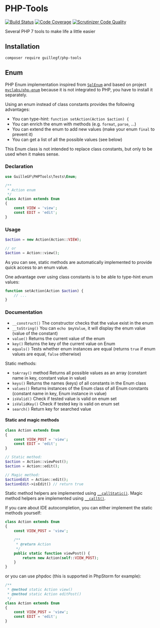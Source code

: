 # PHP-Tools
[![Build Status](https://travis-ci.org/GuilleGF/PHP-Tools.svg?branch=master)](https://travis-ci.org/GuilleGF/PHP-Tools)
[![Code Coverage](https://scrutinizer-ci.com/g/GuilleGF/PHP-Tools/badges/coverage.png?b=master)](https://scrutinizer-ci.com/g/GuilleGF/PHP-Tools/?branch=master)
[![Scrutinizer Code Quality](https://scrutinizer-ci.com/g/GuilleGF/PHP-Tools/badges/quality-score.png?b=master)](https://scrutinizer-ci.com/g/GuilleGF/PHP-Tools/?branch=master)

Several PHP 7 tools to make life a little easier

## Installation

```
composer require guillegf/php-tools
```

## Enum
PHP Enum implementation inspired from [`SplEnum`](http://php.net/manual/es/class.splenum.php) and based on project [`myclabs/php-enum`](https://github.com/myclabs/php-enum) because it is not integrated to PHP, you have to install it separately.

Using an enum instead of class constants provides the following advantages:

- You can type-hint: `function setAction(Action $action) {`
- You can enrich the enum with methods (e.g. `format`, `parse`, …)
- You can extend the enum to add new values (make your enum `final` to prevent it)
- You can get a list of all the possible values (see below)

This Enum class is not intended to replace class constants, but only to be used when it makes sense.

### Declaration

```php
use GuilleGF\PHPTools\Tests\Enum;

/**
 * Action enum
 */
class Action extends Enum
{
    const VIEW = 'view';
    const EDIT = 'edit';
}
```


### Usage

```php
$action = new Action(Action::VIEW);

// or
$action = Action::view();
```

As you can see, static methods are automatically implemented to provide quick access to an enum value.

One advantage over using class constants is to be able to type-hint enum values:

```php
function setAction(Action $action) {
    // ...
}
```

### Documentation

- `__construct()` The constructor checks that the value exist in the enum
- `__toString()` You can `echo $myValue`, it will display the enum value (value of the constant)
- `value()` Returns the current value of the enum
- `key()` Returns the key of the current value on Enum
- `equals()` Tests whether enum instances are equal (returns `true` if enum values are equal, `false` otherwise)

Static methods:

- `toArray()` method Returns all possible values as an array (constant name in key, constant value in value)
- `keys()` Returns the names (keys) of all constants in the Enum class
- `values()` Returns instances of the Enum class of all Enum constants (constant name in key, Enum instance in value)
- `isValid()` Check if tested value is valid on enum set
- `isValidKey()` Check if tested key is valid on enum set
- `search()` Return key for searched value

#### Static and magic methods

```php
class Action extends Enum
{
    const VIEW_POST = 'view';
    const EDIT = 'edit';
}

// Static method:
$action = Action::viewPost();
$action = Action::edit();

// Magic method:
$actionEdit = Action::edit();
$actionEdit->isEdit() // return true 
```

Static method helpers are implemented using [`__callStatic()`](http://php.net/manual/en/language.oop5.overloading.php#object.callstatic).
Magic method helpers are implemented using [`__callS()`](http://php.net/manual/en/language.oop5.overloading.php#object.call).

If you care about IDE autocompletion, you can either implement the static methods yourself:

```php
class Action extends Enum
{
    const VIEW_POST = 'view';

    /**
     * @return Action
     */
    public static function viewPost() {
        return new Action(self::VIEW_POST);
    }
}
```

or you can use phpdoc (this is supported in PhpStorm for example):

```php
/**
 * @method static Action view()
 * @method static Action editPost()
 */
class Action extends Enum
{
    const VIEW_POST = 'view';
    const EDIT = 'edit';
}
```